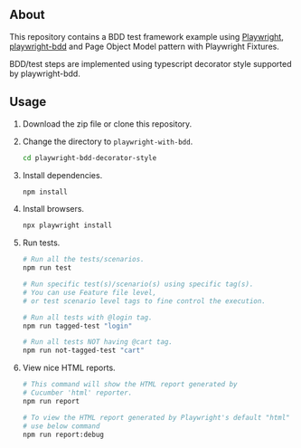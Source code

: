 ## About

This repository contains a BDD test framework example using [Playwright](https://playwright.dev), [playwright-bdd](https://github.com/vitalets/playwright-bdd) and Page Object Model pattern with Playwright Fixtures.

BDD/test steps are implemented using typescript decorator style supported by playwright-bdd.

## Usage

1. Download the zip file or clone this repository.
2. Change the directory to `playwright-with-bdd`.

   ```sh
   cd playwright-bdd-decorator-style
   ```

3. Install dependencies.

   ```sh
   npm install
   ```

4. Install browsers.

   ```sh
   npx playwright install
   ```

5. Run tests.

   ```sh
   # Run all the tests/scenarios.
   npm run test

   # Run specific test(s)/scenario(s) using specific tag(s).
   # You can use Feature file level,
   # or test scenario level tags to fine control the execution.

   # Run all tests with @login tag.
   npm run tagged-test "login"

   # Run all tests NOT having @cart tag.
   npm run not-tagged-test "cart"
   ```

6. View nice HTML reports.

   ```sh
   # This command will show the HTML report generated by
   # Cucumber 'html' reporter.
   npm run report

   # To view the HTML report generated by Playwright's default "html" reporter
   # use below command
   npm run report:debug
   ```
